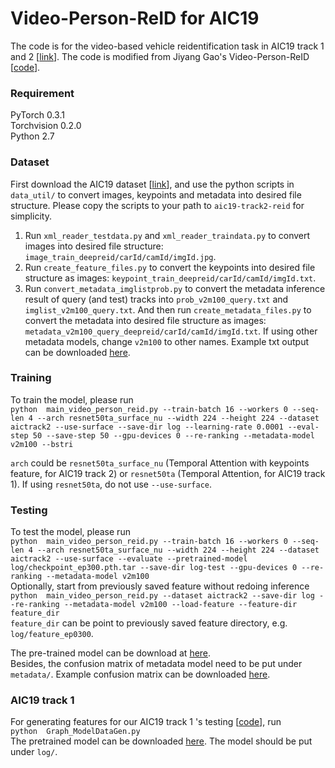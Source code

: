 # Video-Person-ReID for AIC19

The code is for the video-based vehicle reidentification task in AIC19 track 1 and 2 \[[link](https://www.aicitychallenge.org/)\].
The code is modified from Jiyang Gao's Video-Person-ReID \[[code](https://github.com/jiyanggao/Video-Person-ReID)\].

### Requirement

PyTorch 0.3.1 <br />
Torchvision 0.2.0 <br />
Python 2.7 <br />

### Dataset

First download the AIC19 dataset \[[link](https://www.aicitychallenge.org/)\], and use the python scripts in `data_util/` to convert images, keypoints and metadata into desired file structure. Please copy the scripts to your path to `aic19-track2-reid` for simplicity.

1. Run `xml_reader_testdata.py` and `xml_reader_traindata.py` to convert images into desired file structure: `image_train_deepreid/carId/camId/imgId.jpg`.
2. Run `create_feature_files.py` to convert the keypoints into desired file structure as images:  `keypoint_train_deepreid/carId/camId/imgId.txt`.
3. Run `convert_metadata_imglistprob.py` to convert the metadata inference result of query (and test) tracks into `prob_v2m100_query.txt` and `imglist_v2m100_query.txt`. And then run `create_metadata_files.py` to convert the metadata into desired file structure as images:  `metadata_v2m100_query_deepreid/carId/camId/imgId.txt`. If using other metadata models, change `v2m100` to other names. Example txt output can be downloaded [here](https://drive.google.com/open?id=1X4geSMtsHCztwmhuUimjFjEZGUImsA7L).


### Training

To train the model, please run
<br />
`
python  main_video_person_reid.py --train-batch 16 --workers 0 --seq-len 4 --arch resnet50ta_surface_nu --width 224 --height 224 --dataset aictrack2 --use-surface --save-dir log --learning-rate 0.0001 --eval-step 50 --save-step 50 --gpu-devices 0 --re-ranking --metadata-model v2m100 --bstri
`
<br />

`arch` could be `resnet50ta_surface_nu` (Temporal Attention with keypoints feature, for AIC19 track 2) or `resnet50ta` (Temporal Attention, for AIC19 track 1). If using `resnet50ta`, do not use `--use-surface`.<br />

### Testing

To test the model, please run
<br />
`
python  main_video_person_reid.py --train-batch 16 --workers 0 --seq-len 4 --arch resnet50ta_surface_nu --width 224 --height 224 --dataset aictrack2 --use-surface --evaluate --pretrained-model log/checkpoint_ep300.pth.tar --save-dir log-test --gpu-devices 0 --re-ranking --metadata-model v2m100
`
<br />
Optionally, start from previously saved feature without redoing inference
<br />
`
python  main_video_person_reid.py --dataset aictrack2 --save-dir log --re-ranking --metadata-model v2m100 --load-feature --feature-dir feature_dir
`
<br />
`feature_dir` can be point to previously saved feature directory, e.g. `log/feature_ep0300`.<br />

The pre-trained model can be download at [here](https://drive.google.com/open?id=1jjwQhk8i4X12_DjCz9LlgrvL-9uKa2mE).<br/>
Besides, the confusion matrix of metadata model need to be put under `metadata/`. Example confusion matrix can be downloaded [here](https://drive.google.com/open?id=178oG9f8H58YgVWsk_KaxpWf_i3dr2wER).


### AIC19 track 1

For generating features for our AIC19 track 1 's testing \[[code](https://github.com/ipl-uw/2019-CVPR-AIC-Track-1-UWIPL)\], run
<br />
`
python  Graph_ModelDataGen.py
`
<br />
The pretrained model can be downloaded [here](https://drive.google.com/file/d/1C-uE8nPA3Rtu8tkHptRS8J87sayrB7Nj/view?usp=sharing). The model should be put under `log/`.
